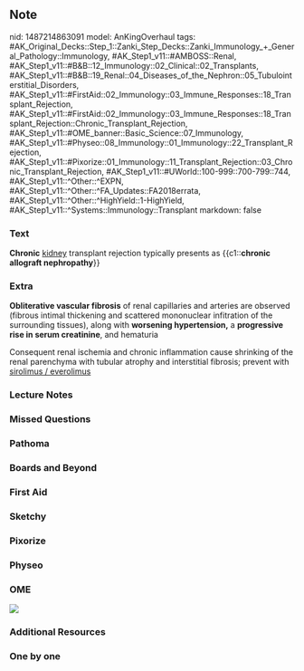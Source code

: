 ## Note
nid: 1487214863091
model: AnKingOverhaul
tags: #AK_Original_Decks::Step_1::Zanki_Step_Decks::Zanki_Immunology_+_General_Pathology::Immunology, #AK_Step1_v11::#AMBOSS::Renal, #AK_Step1_v11::#B&B::12_Immunology::02_Clinical::02_Transplants, #AK_Step1_v11::#B&B::19_Renal::04_Diseases_of_the_Nephron::05_Tubulointerstitial_Disorders, #AK_Step1_v11::#FirstAid::02_Immunology::03_Immune_Responses::18_Transplant_Rejection, #AK_Step1_v11::#FirstAid::02_Immunology::03_Immune_Responses::18_Transplant_Rejection::Chronic_Transplant_Rejection, #AK_Step1_v11::#OME_banner::Basic_Science::07_Immunology, #AK_Step1_v11::#Physeo::08_Immunology::01_Immunology::22_Transplant_Rejection, #AK_Step1_v11::#Pixorize::01_Immunology::11_Transplant_Rejection::03_Chronic_Transplant_Rejection, #AK_Step1_v11::#UWorld::100-999::700-799::744, #AK_Step1_v11::^Other::^EXPN, #AK_Step1_v11::^Other::^FA_Updates::FA2018errata, #AK_Step1_v11::^Other::^HighYield::1-HighYield, #AK_Step1_v11::^Systems::Immunology::Transplant
markdown: false

### Text
<div>
  <b>Chronic</b> <u>kidney</u> transplant rejection typically
  presents as {{c1::<b>chronic allograft nephropathy</b>}}
</div>

### Extra
<b>Obliterative vascular fibrosis</b> of renal capillaries and
arteries are observed (fibrous intimal thickening and scattered
mononuclear infitration of the surrounding tissues), along with
<b>worsening hypertension,</b> a <b>progressive rise in serum
creatinine</b>, and hematuria
<div>
  Consequent renal ischemia and chronic inflammation cause
  shrinking of the renal parenchyma with tubular atrophy and
  interstitial fibrosis; prevent with <u>sirolimus / everolimus</u>
</div>

### Lecture Notes


### Missed Questions


### Pathoma


### Boards and Beyond


### First Aid


### Sketchy


### Pixorize


### Physeo


### OME
<div class="ome-widget">
  <a href=
  "https://onlinemeded.org/spa/immunology?ref=anki"><img src=
  "_OME_AnkiFlashcards_Topic_3.png"></a>
</div>

### Additional Resources


### One by one

